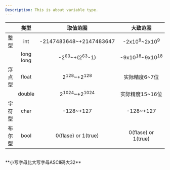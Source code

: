 ```yaml
---
Description: This is about variable type.
---
```

||类型|取值范围|大致范围
:-:|:-:|:-:|:-:
整型|int|-2147483648~+2147483647|-2x10<sup>9</sup>~2x10<sup>9</sup>
||long long|-2<sup>63</sup>~+(2<sup>63</sup>-1)|-9x10<sup>18</sup>~9x10<sup>18</sup>
浮点型|float|2<sup>128</sup>~+2<sup>128</sup>|实际精度6~7位
||double|2<sup>1024</sup>~+2<sup>1024</sup>|实际精度15~16位
字符型|char|-128~+127|-128~+127
布尔型|bool|0(flase) or 1(true)|0(flase) or 1(true)
<br/>
**小写字母比大写字母ASCII码大32**